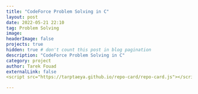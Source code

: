 ```yaml
---
title: "CodeForce Problem Solving in C"
layout: post
date: 2022-05-21 22:10
tag: Problem Solving
image: 
headerImage: false
projects: true
hidden: true # don't count this post in blog pagination
description: "CodeForce Problem Solving in C"
category: project
author: Tarek Fouad
externalLink: false
<script src="https://tarptaeya.github.io/repo-card/repo-card.js"></script>

---
```


<div class="repo-card" data-repo="tarekfouad97/CodeForce-Problem-Solving"></div>
